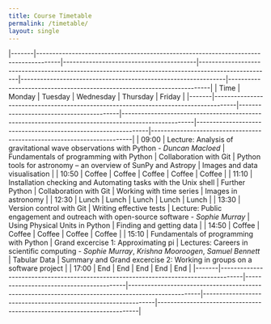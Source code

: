 ```yaml
---
title: Course Timetable
permalink: /timetable/
layout: single
---
```


|-------|-------------------------------------------------------------------------------------|-----------------------------------------|----------------------------------------------------------------------------------------------------|---------------------------------------------------------------|------------------------------------------------------------------------|
|  Time | Monday                                                                              | Tuesday                                 | Wednesday                                                                                          | Thursday                                                      | Friday                                                                 |
|-------|-------------------------------------------------------------------------------------|-----------------------------------------|----------------------------------------------------------------------------------------------------|---------------------------------------------------------------|------------------------------------------------------------------------|
| 09:00 | Lecture: Analysis of gravitational wave observations with Python - *Duncan Macloed* | Fundamentals of programming with Python | Collaboration with Git                                                                             | Python tools for astronomy – an overview of SunPy and Astropy | Images and data visualisation                                          |
| 10:50 | Coffee                                                                              | Coffee                                  | Coffee                                                                                             | Coffee                                                        | Coffee                                                                 |
| 11:10 | Installation checking and Automating tasks with the Unix shell                      | Further Python                          | Collaboration with Git                                                                             | Working with time series                                      | Images in astronomy                                                    |
| 12:30 | Lunch                                                                               | Lunch                                   | Lunch                                                                                              | Lunch                                                         | Lunch                                                                  |
| 13:30 | Version control with Git                                                            | Writing effective tests                 | Lecture: Public engagement and outreach with open-source software - *Sophie Murray*                | Using Physical Units in Python                                | Finding and getting data                                               |
| 14:50 | Coffee                                                                              | Coffee                                  | Coffee                                                                                             | Coffee                                                        | Coffee                                                                 |
| 15:10 | Fundamentals of programming with Python                                             | Grand excercise 1: Approximating pi     | Lectures: Careers in scientific computing - *Sophie Murray*, *Krishna Mooroogen*, *Samuel Bennett* | Tabular Data                                                  | Summary and Grand excercise 2: Working in groups on a software project |
| 17:00 | End                                                                                 | End                                     | End                                                                                                | End                                                           | End                                                                    |
|-------|-------------------------------------------------------------------------------------|-----------------------------------------|----------------------------------------------------------------------------------------------------|---------------------------------------------------------------|------------------------------------------------------------------------|


